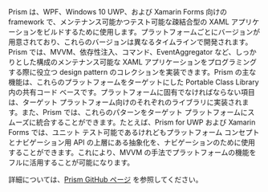 ﻿Prism は、WPF、Windows 10 UWP、および Xamarin Forms 向けの framework で、メンテナンス可能かつテスト可能な疎結合型の XAML アプリケーションをビルドするために使用します。プラットフォームごとにバージョンが用意されており、これらのバージョンは異なるタイムラインで開発されます。Prism では、MVVM、依存性注入、コマンド、EventAggregator など、しっかりとした構成のメンテナンス可能な XAML アプリケーションをプログラミングする際に役立つ design pattern のコレクションを実装できます。Prism の主な機能は、これらのプラットフォームをターゲットにした Portable Class Library 内の共有コード ベースです。プラットフォームに固有でなければならない項目は、ターゲット プラットフォーム向けのそれぞれのライブラリに実装されます。また、Prism では、これらのパターンをターゲット プラットフォームにスムーズに統合することができます。たとえば、Prism for UWP および Xamarin Forms では、ユニット テスト可能であるけれどもプラットフォーム コンセプトとナビゲーション用 API の上層にある抽象化を、ナビゲーションのために使用することができます。これにより、MVVM の手法でプラットフォームの機能をフルに活用することが可能になります。

詳細については、[Prism GitHub ページ](https://github.com/PrismLibrary/Prism) を参照してください。

